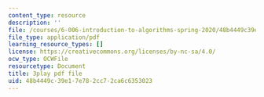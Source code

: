 ```yaml
---
content_type: resource
description: ''
file: /courses/6-006-introduction-to-algorithms-spring-2020/48b4449c39e17e782cc72ca6c6353023_U1JYwHcFfso.pdf
file_type: application/pdf
learning_resource_types: []
license: https://creativecommons.org/licenses/by-nc-sa/4.0/
ocw_type: OCWFile
resourcetype: Document
title: 3play pdf file
uid: 48b4449c-39e1-7e78-2cc7-2ca6c6353023
---
```

